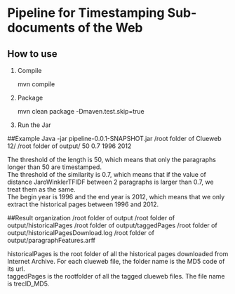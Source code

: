 # Pipeline for Timestamping Sub-documents of the Web

## How to use
1. Compile
    
    mvn compile

2. Package
    
    mvn clean package -Dmaven.test.skip=true

3. Run the Jar

##Example
     Java -jar pipeline-0.0.1-SNAPSHOT.jar /root folder of Clueweb 12/ /root folder of output/ 50 0.7 1996 2012

The threshold of the length is 50, which means that only the paragraphs longer than 50 are timestamped.  
The threshold of the similarity is 0.7, which means that if the value of distance JaroWinklerTFIDF between 2 paragraphs is larger than 0.7, we treat them as the same.  
The begin year is 1996 and the end year is 2012, which means that we only extract the historical pages between 1996 and 2012.

##Result organization
    /root folder of output
    /root folder of output/historicalPages
    /root folder of output/taggedPages
    /root folder of output/historicalPagesDownload.log
    /root folder of output/paragraphFeatures.arff

historicalPages is the root folder of all the historical pages downloaded from Internet Archive. For each clueweb file, the folder name is the MD5 code of its url.  
taggedPages is the rootfolder of all the tagged clueweb files. The file name is trecID_MD5.

    
   
        